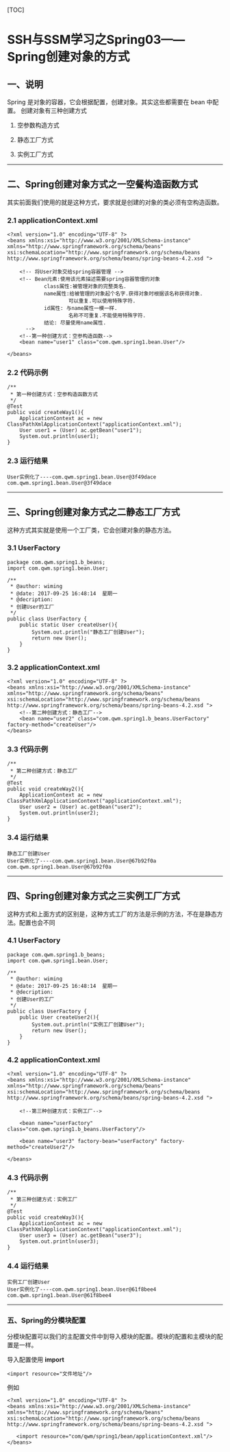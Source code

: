 [TOC]

# SSH与SSM学习之Spring03——Spring创建对象的方式

## 一、说明

Spring 是对象的容器，它会根据配置，创建对象。其实这些都需要在 bean 中配置。
创建对象有三种创建方式

1. 空参数构造方式

2. 静态工厂方式

3. 实例工厂方式


----


## 二、Spring创建对象方式之一空餐构造函数方式

其实前面我们使用的就是这种方式，要求就是创建的对象的类必须有空构造函数。

### 2.1 applicationContext.xml

```
<?xml version="1.0" encoding="UTF-8" ?>
<beans xmlns:xsi="http://www.w3.org/2001/XMLSchema-instance" xmlns="http://www.springframework.org/schema/beans" xsi:schemaLocation="http://www.springframework.org/schema/beans http://www.springframework.org/schema/beans/spring-beans-4.2.xsd ">

    <!-- 将User对象交给spring容器管理 -->
    <!-- Bean元素:使用该元素描述需要spring容器管理的对象
            class属性:被管理对象的完整类名.
            name属性:给被管理的对象起个名字.获得对象时根据该名称获得对象.
                    可以重复.可以使用特殊字符.
            id属性: 与name属性一模一样.
                    名称不可重复.不能使用特殊字符.
            结论: 尽量使用name属性.
      -->
    <!--第一种创建方式：空参构造函数-->
    <bean name="user1" class="com.qwm.spring1.bean.User"/>

</beans>
```

### 2.2 代码示例

```
/**
 * 第一种创建方式：空参构造函数方式
 */
@Test
public void createWay1(){
    ApplicationContext ac = new ClassPathXmlApplicationContext("applicationContext.xml");
    User user1 = (User) ac.getBean("user1");
    System.out.println(user1);
}
```

### 2.3 运行结果

```
User实例化了----com.qwm.spring1.bean.User@3f49dace
com.qwm.spring1.bean.User@3f49dace
```


----

## 三、Spring创建对象方式之二静态工厂方式

这种方式其实就是使用一个工厂类，它会创建对象的静态方法。


### 3.1 UserFactory

```
package com.qwm.spring1.b_beans;
import com.qwm.spring1.bean.User;

/**
 * @author: wiming
 * @date: 2017-09-25 16:48:14  星期一
 * @decription:
 * 创建User的工厂
 */
public class UserFactory {
    public static User createUser(){
        System.out.println("静态工厂创建User");
        return new User();
    }
}
```


### 3.2 applicationContext.xml

```
<?xml version="1.0" encoding="UTF-8" ?>
<beans xmlns:xsi="http://www.w3.org/2001/XMLSchema-instance" xmlns="http://www.springframework.org/schema/beans" xsi:schemaLocation="http://www.springframework.org/schema/beans http://www.springframework.org/schema/beans/spring-beans-4.2.xsd ">
    <!--第二种创建方式：静态工厂-->
    <bean name="user2" class="com.qwm.spring1.b_beans.UserFactory" factory-method="createUser"/>
</beans>
```

### 3.3 代码示例

```
/**
 * 第二种创建方式：静态工厂
 */
@Test
public void createWay2(){
    ApplicationContext ac = new ClassPathXmlApplicationContext("applicationContext.xml");
    User user2 = (User) ac.getBean("user2");
    System.out.println(user2);
}
```

### 3.4 运行结果

```
静态工厂创建User
User实例化了----com.qwm.spring1.bean.User@67b92f0a
com.qwm.spring1.bean.User@67b92f0a
```

---

## 四、Spring创建对象方式之三实例工厂方式

这种方式和上面方式的区别是，这种方式工厂的方法是示例的方法，不在是静态方法。配置也会不同

### 4.1 UserFactory

```
package com.qwm.spring1.b_beans;
import com.qwm.spring1.bean.User;

/**
 * @author: wiming
 * @date: 2017-09-25 16:48:14  星期一
 * @decription:
 * 创建User的工厂
 */
public class UserFactory {
    public User createUser2(){
        System.out.println("实例工厂创建User");
        return new User();
    }
}
```


### 4.2 applicationContext.xml

```
<?xml version="1.0" encoding="UTF-8" ?>
<beans xmlns:xsi="http://www.w3.org/2001/XMLSchema-instance" xmlns="http://www.springframework.org/schema/beans" xsi:schemaLocation="http://www.springframework.org/schema/beans http://www.springframework.org/schema/beans/spring-beans-4.2.xsd ">
   
	<!--第三种创建方式：实例工厂-->

	<bean name="userFactory" class="com.qwm.spring1.b_beans.UserFactory"/>

    <bean name="user3" factory-bean="userFactory" factory-method="createUser2"/>

</beans>
```

### 4.3 代码示例

```
/**
 * 第三种创建方式：实例工厂
 */
@Test
public void createWay3(){
    ApplicationContext ac = new ClassPathXmlApplicationContext("applicationContext.xml");
    User user3 = (User) ac.getBean("user3");
    System.out.println(user3);
}
```

### 4.4 运行结果

```
实例工厂创建User
User实例化了----com.qwm.spring1.bean.User@61f8bee4
com.qwm.spring1.bean.User@61f8bee4
```

---

### 五、Spring的分模块配置

分模块配置可以我们的主配置文件中到导入模块的配置。模块的配置和主模块的配置是一样。

导入配置使用  **import** 

```
<import resource="文件地址"/>
```

例如

```
<?xml version="1.0" encoding="UTF-8" ?>
<beans xmlns:xsi="http://www.w3.org/2001/XMLSchema-instance" xmlns="http://www.springframework.org/schema/beans" xsi:schemaLocation="http://www.springframework.org/schema/beans http://www.springframework.org/schema/beans/spring-beans-4.2.xsd ">
  
   <import resource="com/qwm/spring1/bean/applicationContext.xml"/>
</beans>
```